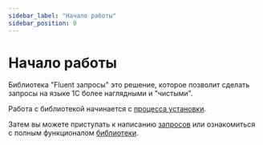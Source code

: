 ```yaml
---
sidebar_label: "Начало работы"
sidebar_position: 0
---
```


# Начало работы

Библиотека "Fluent запросы" это решение, которое позволит сделать запросы на языке 1С более наглядными и "чистыми".

Работа с библиотекой начинается с [процесса установки](install/).

Затем вы можете приступать к написанию [запросов](request.md) или ознакомиться с полным функционалом [библиотеки](../lib-features/).
